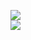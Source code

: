 [![](https://img.shields.io/badge/Made%20With-Github%20Spray-lightgrey.svg?style=for-the-badge&logo=github)](https://github.com/Annihil/github-spray#6953)  
[![](https://i.imgur.com/2DrTn0Z.gif)](https://github.com/Annihil/github-spray)